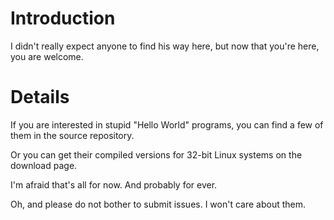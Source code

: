 # Introduction #

I didn't really expect anyone to find his way here,
but now that you're here, you are welcome.

# Details #

If you are interested in stupid "Hello World" programs,
you can find a few of them in the source repository.

Or you can get their compiled versions for 32-bit Linux
systems on the download page.

I'm afraid that's all for now. And probably for ever.

Oh, and please do not bother to submit issues.
I won't care about them.